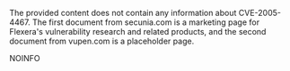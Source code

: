 The provided content does not contain any information about CVE-2005-4467. The first document from secunia.com is a marketing page for Flexera's vulnerability research and related products, and the second document from vupen.com is a placeholder page.

NOINFO